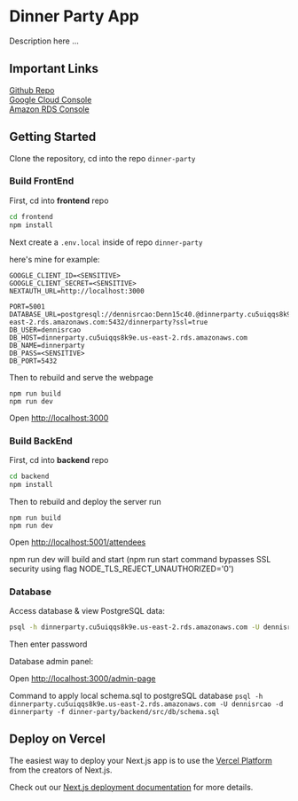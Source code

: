 # Dinner Party App
Description here ...


## Important Links
[Github Repo](https://github.com/dennisrcao/dinner-party) <br>
[Google Cloud Console](https://console.cloud.google.com) <br>
[Amazon RDS Console](https://console.aws.amazon.com/rds) <br>

## Getting Started

Clone the repository, cd into the repo ```dinner-party```

### Build FrontEnd

First, cd into **frontend** repo
```bash
cd frontend
npm install
```

Next create a ```.env.local``` inside of repo ```dinner-party```

here's mine for example:
```base
GOOGLE_CLIENT_ID=<SENSITIVE>
GOOGLE_CLIENT_SECRET=<SENSITIVE>
NEXTAUTH_URL=http://localhost:3000

PORT=5001
DATABASE_URL=postgresql://dennisrcao:Denn15c40.@dinnerparty.cu5uiqqs8k9e.us-east-2.rds.amazonaws.com:5432/dinnerparty?ssl=true
DB_USER=dennisrcao
DB_HOST=dinnerparty.cu5uiqqs8k9e.us-east-2.rds.amazonaws.com
DB_NAME=dinnerparty
DB_PASS=<SENSITIVE>
DB_PORT=5432
```

Then to rebuild and serve the webpage
```
npm run build
npm run dev
```

Open [http://localhost:3000](http://localhost:3000)

### Build BackEnd
First, cd into **backend** repo
```bash
cd backend
npm install
```

Then to rebuild and deploy the server run
```
npm run build
npm run dev
```
Open [http://localhost:5001/attendees](http://localhost:5001/attendees)


npm run dev will build and start (npm run start command bypasses SSL security using flag NODE_TLS_REJECT_UNAUTHORIZED='0')



### Database

Access database & view PostgreSQL data:
```bash
psql -h dinnerparty.cu5uiqqs8k9e.us-east-2.rds.amazonaws.com -U dennisrcao -p 5432 -d dinnerparty
```
Then enter password

Database admin panel:

Open [http://localhost:3000/admin-page](http://localhost:3000/admin-page)


Command to apply local schema.sql to postgreSQL database
```psql -h dinnerparty.cu5uiqqs8k9e.us-east-2.rds.amazonaws.com -U dennisrcao -d dinnerparty -f dinner-party/backend/src/db/schema.sql```





## Deploy on Vercel

The easiest way to deploy your Next.js app is to use the [Vercel Platform](https://vercel.com/new?utm_medium=default-template&filter=next.js&utm_source=create-next-app&utm_campaign=create-next-app-readme) from the creators of Next.js.

Check out our [Next.js deployment documentation](https://nextjs.org/docs/deployment) for more details.
